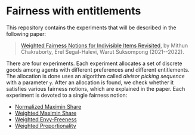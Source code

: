 # Fairness with entitlements

This repository contains the experiments that will be described in the following paper:

> [Weighted Fairness Notions for Indivisible Items Revisited](https://arxiv.org/abs/2112.04166), by Mithun Chakraborty, Erel Segal-Halevi, Warut Suksompong (2021--2022).

There are four experiments. Each experiment allocates a set of discrete goods among agents with different preferences and different entitlements. The allocation is done uses an algorithm called *divisor picking sequence* with a parameter `y`. After an allocation is found, we check whether it satisfies various fairness notions, which are explained in the paper. Each experiment is devoted to a single fairness notion:

* [Normalized Maximin Share](picking-NMMS.py)
* [Weighted Maximin Share](picking-WMMS.py)
* [Weighted Envy-Freeness](picking-WEF.py)
* [Weighted Proportionality](picking-WPROP.py)
<!-- * [Weighted Proportionality](picking-WPROP-numpy.py) -->
